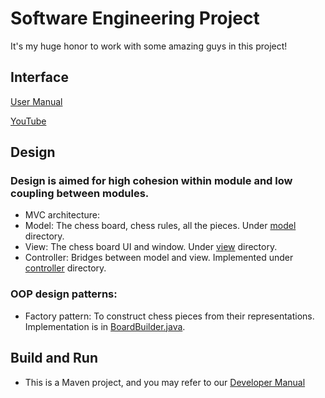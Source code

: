 # Software Engineering Project

It's my huge honor to work with some amazing guys in this project!

## Interface
[User Manual](https://docs.google.com/document/d/1JE3fOi-wDLmoxJkHFv0VrS4U5Ac7JAF_5eupDwSHs7A/edit?usp=sharing)

[YouTube](https://youtu.be/-rbFr2o-8pE)

## Design

### Design is aimed for high cohesion within module and low coupling between modules.
* MVC architecture:
* Model: The chess board, chess rules, all the pieces. Under [model](src/main/java/model) directory.
* View: The chess board UI and window. Under [view](src/main/java/view) directory.
* Controller: Bridges between model and view. Implemented under [controller](src/main/java/controller) directory.


### OOP design patterns:
* Factory pattern: To construct chess pieces from their representations. Implementation is in [BoardBuilder.java](src/main/java/utils/BoardBuilder.java).

## Build and Run

* This is a Maven project, and you may refer to our [Developer Manual](https://docs.google.com/document/d/1fM7ZjxvtYArSgI7EAWV1td9gPPMDGmlRZC2ef2OQqDU/edit)  




